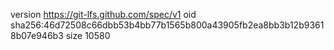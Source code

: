 version https://git-lfs.github.com/spec/v1
oid sha256:46d72508c66dbb53b4bb77b1565b800a43905fb2ea8bb3b12b93618b07e946b3
size 10580
